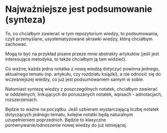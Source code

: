 # Najważniejsze jest podsumowanie (synteza)

To, co chciałbym zawierać w tym repozytorium wiedzy, to podsumowania, czyli przemyślane, usystematyzowane skrawki wiedzy, którą chciałbym zachować. 

Mogą to być na przykład pisane przeze mnie abstrakty artykułów (jeśli jest interesująca metodyka, to także chciałbym ją tam widzieć). 

Co ważne, każda jedna notatka z nową wiedzą dotyczyć powinna jednego, aktualnego tematu (np. artykułu, czy rozdziału książki), a nie odnosić się do wcześniejszej wiedzy, co już jest podsumowaniem samym w sobie. 

Natomiast syntezę wiedzy z poszczególnych notatek, chciałbym zawierać w oddzielnych, linkujących do poruszanych notatek, wpisach - adnotacjach, rozszerzeniach.

Będzie to ważne na początku. Jeśli uzbieram wystarczającą liczbę notatek dotyczących jednego tematu, kolejne notatki będą naturalnym uzupełnieniem poprzednich. Będzie to klasyczne porównywanie/odnoszenie nowej wiedzy do już istniejącej.
